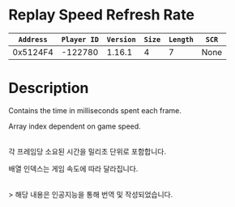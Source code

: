 # Replay Speed Refresh Rate

| `Address` | `Player ID` | `Version` | `Size` | `Length` | `SCR` |
| ---------- | ----------- | --------- | ------ | -------- | ---- |
| 0x5124F4 | -122780 | 1.16.1 | 4 | 7 | None |

# Description

Contains the time in milliseconds spent each frame.

Array index dependent on game speed.

<br>
각 프레임당 소요된 시간을 밀리초 단위로 포함합니다.

배열 인덱스는 게임 속도에 따라 달라집니다.

<br>
> 해당 내용은 인공지능을 통해 번역 및 작성되었습니다.
